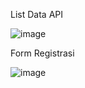 List Data API

![image](https://github.com/MuhDavin213/data_kontak/assets/114916198/c77eb502-5050-4eef-adeb-52903b8e5eea)


Form Registrasi

![image](https://github.com/MuhDavin213/data_kontak/assets/114916198/d2a8db12-46a5-4f65-b897-fdad854f1d28)
